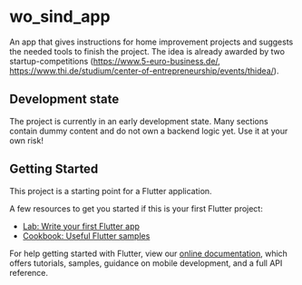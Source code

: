# wo_sind_app

An app that gives instructions for home improvement projects and suggests the needed tools to finish the project. 
The idea is already awarded by two startup-competitions (https://www.5-euro-business.de/, https://www.thi.de/studium/center-of-entrepreneurship/events/thidea/).

## Development state

The project is currently in an early development state. Many sections contain dummy content and do not own a backend logic yet. Use it at your own risk!

## Getting Started

This project is a starting point for a Flutter application.

A few resources to get you started if this is your first Flutter project:

- [Lab: Write your first Flutter app](https://flutter.dev/docs/get-started/codelab)
- [Cookbook: Useful Flutter samples](https://flutter.dev/docs/cookbook)

For help getting started with Flutter, view our
[online documentation](https://flutter.dev/docs), which offers tutorials,
samples, guidance on mobile development, and a full API reference.
